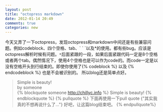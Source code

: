 ```yaml
---
layout: post
title: "octopress markdown"
date: 2012-01-14 20:49
comments: true
categories: new
---
```

今天又弄了一下octopress，发现octopress和markdown中间还是有些兼容问题。例如codeblock、四个空格、tab、\` \` \`以及\*的使用。都有些bug。应该是octopress解析时候有问题。`*`后面紧跟的一段，如果后面紧跟代码一定是8个空格或者两个tab。偶然情况下，使用4个空格也是可以作为code的。而code一定是以没有空格开头到行结束的。即使你使用了\{\% codeblock \%\} 以及 \{\% endcodeblock \%\} 也是不会被识别的。
所以blog还是简单点好。   
> Simple is beauty!   
>  by someone   
{% blockquote someone http://chillyc.info %}
Simple is beauty!
{% endblockquote %}
{% pullquote %}
下面再使用一下pull quote
{"其实我真的不想再说什么了..."}
好吧，让这篇blog结束吧。
{% endpullquote%}
